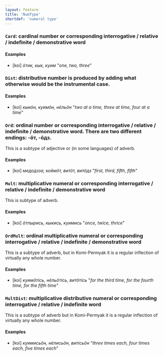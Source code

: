 ```yaml
---
layout: feature
title: 'NumType'
shortdef: 'numeral type'
---
```


### `Card`: cardinal number or corresponding interrogative / relative / indefinite / demonstrative word

#### Examples

* [koi] _ӧтик, кык, куим_ "_one, two, three_"

### `Dist`: distributive number is produced by adding what otherwise would be the instrumental case.

#### Examples

* [koi] _кыкӧн, куимӧн, нёльӧн_ "_two at a time, three at time, four at a time_"

### `Ord`: ordinal number or corresponding interrogative / relative / indefinite / demonstrative word. There are two different endings: -ӧт, -ӧдз.

This is a subtype of adjective or (in some languages) of adverb.

#### Examples

* [koi] _медодзза, коймӧт, витӧт, витӧдз_ "_first, third, fifth, fifth_"

### `Mult`: multiplicative numeral or corresponding interrogative / relative / indefinite / demonstrative word

This is subtype of adverb.

#### Examples

* [koi] _ӧтпырись, кыкись, куимись_ "_once, twice, thrice_"


### `OrdMult`: ordinal multiplicative numeral or corresponding interrogative / relative / indefinite / demonstrative word

This is a subtype of adverb, but in Komi-Permyak it is a regular inflection of virtually any whole number.

#### Examples

* [koi] _куимӧтісь, нёльӧтісь, витӧтісь_ "_for the third time, for the fourth time, for the fifth time_"

### `MultDist`: multiplicative distributive numeral or corresponding interrogative / relative / indefinite word

This is a subtype of adverb but in Komi-Permyak it is a regular inflection of virtually any whole number.

#### Examples

* [koi] _куимисьӧн, нёлисьӧн, витісьӧн_ "_three times each, four times each, five times each_"


